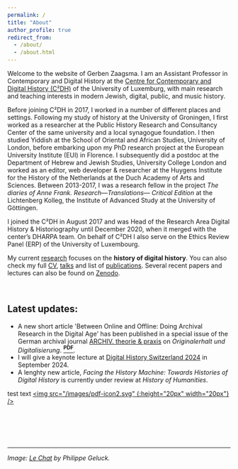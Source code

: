 ```yaml
---
permalink: /
title: "About"
author_profile: true
redirect_from: 
  - /about/
  - /about.html
---
```


Welcome to the website of Gerben Zaagsma. I am an Assistant Professor in Contemporary and Digital History at the [Centre for Contemporary and Digital History (C²DH)](https://www.c2dh.uni.lu/) of the University of Luxemburg, with main research and teaching interests in modern Jewish, digital, public, and music history.

Before joining C²DH in 2017, I worked in a number of different places and settings. Following my study of history at the University of Groningen, I first worked as a researcher at the Public History Research and Consultancy Center of the same university and a local synagogue foundation. I then studied Yiddish at the School of Oriental and African Studies, University of London, before embarking upon my PhD research project at the European University Institute (EUI) in Florence. I subsequently did a postdoc at the Department of Hebrew and Jewish Studies, University College London and worked as an editor, web developer & researcher at the Huygens Institute for the History of the Netherlands at the Duch Academy of Arts and Sciences. Between 2013-2017, I was a research fellow in the project _The diaries of Anne Frank. Research—Translations— Critical Edition_ at the Lichtenberg Kolleg, the Institute of Advanced Study at the University of Göttingen. 

I joined the C²DH in August 2017 and was Head of the Research Area Digital History & Historiography until December 2020, when it merged with the center’s DHARPA team. On behalf of C²DH I also serve on the Ethics Review Panel (ERP) of the University of Luxembourg.

My current [research](/research/) focuses on the **history of digital history**. You can also check my full [CV](/cv/), [talks](/talks) and list of [publications](/publications). Several recent papers and lectures can also be found on [Zenodo](https://zenodo.org/search?page=1&size=20&q=zaagsma&sort=-publication_date).

<br/>

## Latest updates:
* A new short article 'Between Online and Offline: Doing Archival Research in the Digital Age' has been published in a special issue of the German archival journal [ARCHIV. theorie & praxis](https://www.archive.nrw.de/landesarchiv-nrw/ueber-uns/archiv-theorie-praxis) on _Originalerhalt und Digitalisierung_. **[<sup>PDF</sup>](https://orbilu.uni.lu/handle/10993/60512)**.
* I will give a keynote lecture at [Digital History Switzerland 2024](https://conferences.unibas.ch/frontend/index.php?folder_id=234) in September 2024.
* A lenghty new article, _Facing the History Machine: Towards Histories of Digital History_ is currently under review at _History of Humanities_.


test text [<img src="/images/pdf-icon2.svg" {:height="20px" width="20px"} />](https://orbilu.uni.lu/handle/10993/60512)

<br/>
<br/>
<br/>
<br/>

--- 

_Image: [Le Chat](https://lechat.com/en/homepage/) by Philippe Geluck._